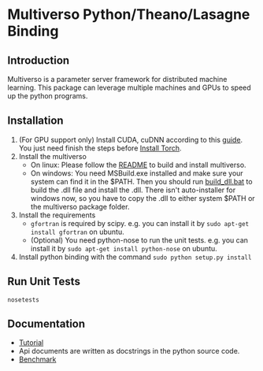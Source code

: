 # Multiverso Python/Theano/Lasagne Binding


## Introduction
Multiverso is a parameter server framework for distributed machine learning. This package can leverage multiple machines and GPUs to speed up the python programs.


## Installation

1. (For GPU support only) Install CUDA, cuDNN according to this [guide](https://github.com/Microsoft/fb.resnet.torch/blob/multiverso/INSTALL.md). You just need finish the steps before [Install Torch](https://github.com/Microsoft/fb.resnet.torch/blob/multiverso/INSTALL.md#install-torch).
1. Install the multiverso
    * On linux: Please follow the [README](https://github.com/Microsoft/multiverso/blob/master/README.md#build) to build and install multiverso.
    * On windows: You need MSBuild.exe installed and make sure your system can find it in the $PATH. Then you should run [build_dll.bat](https://github.com/Microsoft/multiverso/blob/master/src/build_dll.bat) to build the .dll file and install the .dll. There isn't auto-installer for windows now, so you have to copy the .dll to either system $PATH or the multiverso package folder.
1. Install the requirements
    * `gfortran` is required by scipy. e.g. you can install it by `sudo apt-get install gfortran` on ubuntu.
    * (Optional) You need python-nose to run the unit tests. e.g. you can install it by `sudo apt-get install python-nose` on ubuntu.
1. Install python binding with the command `sudo python setup.py install`


## Run Unit Tests
```
nosetests
```


## Documentation
* [Tutorial](https://github.com/Microsoft/multiverso/wiki/How-to-write-python-code-with-multiverso)
* Api documents are written as docstrings in the python source code.
* [Benchmark](https://github.com/Microsoft/multiverso/wiki/Multiverso-Python-Binding-Benchmark)

